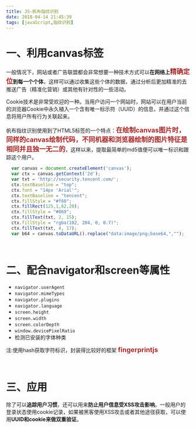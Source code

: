 ```yaml
---
title: JS-帆布指纹识别
date: 2018-04-14 21:45:39
tags: [javaScript,指纹识别]
---
```


# 一、利用canvas标签

一般情况下，网站或者广告联盟都会非常想要一种技术方式可以**在网络上<font color=#A52A2A size=4 >精确定位</font>到每一个个体**，这样可以通过收集这些个体的数据，通过分析后更加精准的去推送广告（精准化营销）或其他有针对性的一些活动。<br/>

Cookie技术是非常受欢迎的一种。当用户访问一个网站时，网站可以在用户当前的浏览器Cookie中永久植入一个含有唯一标示符（UUID）的信息，并通过这个信息将用户所有行为关联起来。<br/>

帆布指纹识别使用到了HTML5<canvas>标签的一个特点：<font color=#A52A2A size=4 >**在绘制canvas图片时，同样的canvas绘制代码，不同机器和浏览器绘制的图片特征是相同并且独一无二的**</font>，这样以来，提取最简单的md5值便可以唯一标识和跟踪这个用户。

```javascript
  var canvas = document.createElement('canvas');
  var ctx = canvas.getContext('2d');
  var txt = 'http://security.tencent.com/';
  ctx.textBaseline = "top";
  ctx.font = "14px 'Arial'";
  ctx.textBaseline = "tencent";
  ctx.fillStyle = "#f60";
  ctx.fillRect(125,1,62,20);
  ctx.fillStyle = "#069";
  ctx.fillText(txt, 2, 15);
  ctx.fillStyle = "rgba(102, 204, 0, 0.7)";
  ctx.fillText(txt, 4, 17);
  var b64 = canvas.toDataURL().replace("data:image/png;base64,","");
```

<br/>

# 二、配合navigator和screen等属性

- `navigator.userAgent`
- `navigator.mimeTypes`
- `navigator.plugins`
- `navigator.language`
- `screen.height`
- `screen.width`
- `screen.colorDepth`
- `window.devicePixelRatio`
- 检测已安装的字体种类

注:使用hash获取字符标识，封装得比较好的框架 <font color=#A52A2A size=4 >**fingerprintjs**</font>

<br/>

# 三、应用

除了可以**追踪用户习惯**，还可以用来**防止用户信息受XSS攻击影响**。一般用户的登录状态使用cookie记录，如果被黑客使用XSS攻击或者其他途径获取，可以使用**UUID和cookie来做双重验证**。